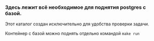 ### Здесь лежит всё необходимое для поднятия postgres с базой.

Этот каталог создан исключительно для удобства проверки задачи.

Контейнер с базой можно поднять отдельно командой `make run`
